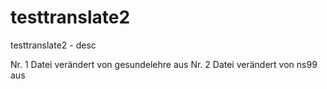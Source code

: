 # testtranslate2
testtranslate2 - desc

Nr. 1 Datei verändert von gesundelehre aus
Nr. 2 Datei verändert von ns99 aus
